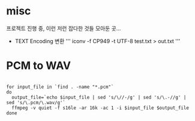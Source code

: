 # misc
프로젝트 진행 중, 이런 저런 잡다한 것들 모아둔 곳...

* TEXT Encoding 변환
'''
iconv -f CP949 -t UTF-8 test.txt > out.txt
'''

# PCM to WAV
<pre><code>
for input_file in `find . -name "*.pcm"`
do
  output_file=`echo $input_file | sed 's/\//-/g' | sed 's/\.-//g' | sed 's/\.pcm/\.wav/g'`
  ffmpeg -v quiet -f s16le -ar 16k -ac 1 -i $input_file $output_file
done
</code></pre>
